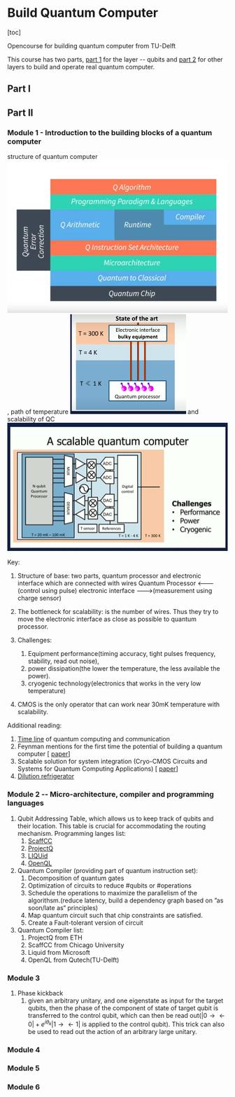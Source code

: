 # Build Quantum Computer
[toc]

Opencourse for building quantum computer from TU-Delft

This course has two parts, [part 1](https://ocw.tudelft.nl/courses/building-blocks-quantum-computer-part-1/) for the layer -- qubits and [part 2](https://ocw.tudelft.nl/courses/building-blocks-quantum-computer-part-2/) for other layers to build and operate real quantum computer.

## Part I

## Part II

### Module 1 - Introduction to the building blocks of a quantum computer
structure of quantum computer ![see](./images/m1-QCstructure.png), path of temperature ![see](./images/m1-Qprocessor2classic.png) and scalability of QC ![see](./images/m1-ScalableQC.png)

Key:
1. Structure of base: two parts, quantum processor and electronic interface which are connected with wires
   Quantum Processor <---(control using pulse) electronic interface
                   --->(measurement using charge sensor)

2. The bottleneck for scalability:
    is the number of wires. Thus they try to move the electronic interface as close as possible to quantum processor.

3. Challenges:
   1. Equipment performance(timing accuracy, tight pulses frequency, stability, read out noise), 
   2. power dissipation(the lower the temperature, the less available the power).
   3. cryogenic technology(electronics that works in the very low temperature)

4. CMOS is the only operator that can work near 30mK temperature with scalability.


Additional reading:
1. [Time line](https://en.wikipedia.org/wiki/Timeline_of_quantum_computing_and_communication) of quantum computing and communication
2. Feynman mentions for the first time the potential of building a quantum computer [ [paper](https://catonmat.net/ftp/simulating-physics-with-computers-richard-feynman.pdf)]
3. Scalable solution for system integration (Cryo-CMOS Circuits and Systems for Quantum
Computing Applications) [ [paper](https://ieeexplore.ieee.org/stamp/stamp.jsp?arnumber=8036394)]
4. [Dilution refrigerator](https://nanoscience.oxinst.com/assets/uploads/NanoScience/Brochures/Principles%20of%20dilution%20refrigeration_Sept15.pdf)  

### Module 2 -- Micro-architecture, compiler and programming languages
1. Qubit Addressing Table, which allows us to keep track of qubits and their location. This table is crucial for accommodating the routing mechanism.
Programming langes list:
   1. [ScaffCC](https://github.com/epiqc/ScaffCC)
   2. [ProjectQ](https://github.com/ProjectQ-Framework/ProjectQ)
   3. [LIQUid](https://github.com/StationQ/Liquid)
   4. [OpenQL](https://github.com/QuTech-Delft/OpenQL)
2. Quantum Compiler (providing part of quantum instruction set):
   1. Decomposition of quantum gates
   2. Optimization of circuits to reduce #qubits or #operations
   3. Schedule the operations to maximize the parallelism of the algorithsm.(reduce latency, build a dependency graph based on ”as soon/late as“ principles)
   4. Map quantum circuit such that chip constraints are satisfied.
   5. Create a Fault-tolerant version of circuit
3. Quantum Compiler list:
   1. ProjectQ from ETH
   2. ScaffCC from Chicago University
   3. Liquid from Microsoft
   4. OpenQL from Qutech(TU-Delft)
### Module 3
1. Phase kickback
   1. given an arbitrary unitary, and one eigenstate as input for the target qubits, then the phase of the component of state of target qubit is transferred to the control qubit, which can then be read out($|0\rightarrow\leftarrow 0|+e^{i\theta_k}|1\rightarrow\leftarrow 1|$ is applied to the control qubit). This trick can also be used to read out the action of an arbitrary large unitary.
### Module 4
### Module 5
### Module 6
